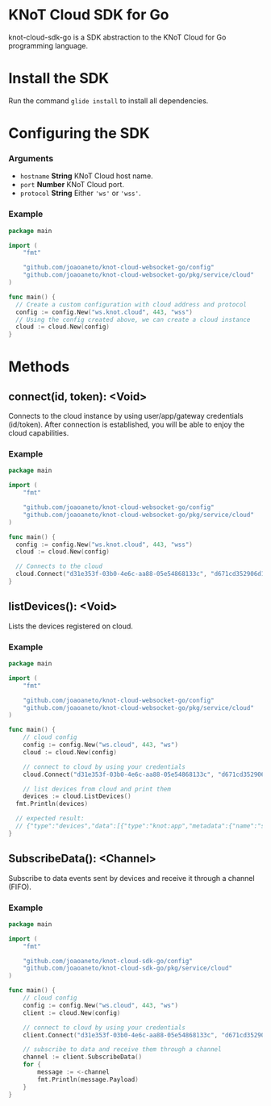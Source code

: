 # KNoT Cloud SDK for Go

knot-cloud-sdk-go is a SDK abstraction to the KNoT Cloud for Go programming language.

# Install the SDK

Run the command `glide install` to install all dependencies.

# Configuring the SDK

### Arguments
- `hostname` **String** KNoT Cloud host name.
- `port` **Number** KNoT Cloud port.
- `protocol` **String** Either `'ws'` or `'wss'`.

### Example

```go
package main

import (
	"fmt"

	"github.com/joaoaneto/knot-cloud-websocket-go/config"
	"github.com/joaoaneto/knot-cloud-websocket-go/pkg/service/cloud"
)

func main() {
  // Create a custom configuration with cloud address and protocol
  config := config.New("ws.knot.cloud", 443, "wss")
  // Using the config created above, we can create a cloud instance
  cloud := cloud.New(config)
}
```

# Methods

## connect(id, token): &lt;Void&gt;

Connects to the cloud instance by using user/app/gateway credentials (id/token). After connection is established, you will be able to enjoy the cloud capabilities.

### Example

```go
package main

import (
	"fmt"

	"github.com/joaoaneto/knot-cloud-websocket-go/config"
	"github.com/joaoaneto/knot-cloud-websocket-go/pkg/service/cloud"
)

func main() {
  config := config.New("ws.knot.cloud", 443, "wss")
  cloud := cloud.New(config)

  // Connects to the cloud
  cloud.Connect("d31e353f-03b0-4e6c-aa88-05e54868133c", "d671cd352906d1d2f1c71e11086d5494a8095a4f")
}
```

## listDevices(): &lt;Void&gt;

Lists the devices registered on cloud.

### Example

```go
package main

import (
	"fmt"

	"github.com/joaoaneto/knot-cloud-websocket-go/config"
	"github.com/joaoaneto/knot-cloud-websocket-go/pkg/service/cloud"
)

func main() {
	// cloud config
	config := config.New("ws.cloud", 443, "ws")
	cloud := cloud.New(config)

	// connect to cloud by using your credentials
	cloud.Connect("d31e353f-03b0-4e6c-aa88-05e54868133c", "d671cd352906d1d2f1c71e11086d5494a8095a4f")

	// list devices from cloud and print them
	devices := cloud.ListDevices()
  fmt.Println(devices)

  // expected result:
  // {"type":"devices","data":[{"type":"knot:app","metadata":{"name":"sdadasdad"},"knot":{"id":"aaa4d757-d4bc-4b10-abca-bc308bfeef35","isThingManager":false}}]}
}
```

## SubscribeData(): &lt;Channel&gt;

Subscribe to data events sent by devices and receive it through a channel (FIFO).

### Example

```go
package main

import (
	"fmt"

	"github.com/joaoaneto/knot-cloud-sdk-go/config"
	"github.com/joaoaneto/knot-cloud-sdk-go/pkg/service/cloud"
)

func main() {
	// cloud config
	config := config.New("ws.cloud", 443, "ws")
	client := cloud.New(config)

	// connect to cloud by using your credentials
	client.Connect("d31e353f-03b0-4e6c-aa88-05e54868133c", "d671cd352906d1d2f1c71e11086d5494a8095a4f")

	// subscribe to data and receive them through a channel
	channel := client.SubscribeData()
	for {
		message := <-channel
		fmt.Println(message.Payload)
	}
}
```
